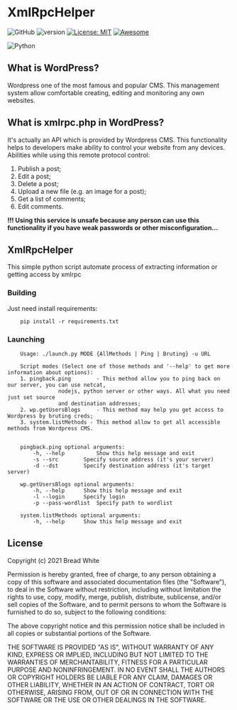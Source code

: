 # XmlRpcHelper

![GitHub](https://badgen.net/badge/icon/github?icon=github&label)
![version](https://img.shields.io/badge/version-1.1.2-blue)
[![License: MIT](https://img.shields.io/badge/License-MIT-yellow.svg)](https://opensource.org/licenses/MIT)
[![Awesome](https://awesome.re/badge.svg)](https://awesome.re)

![Python](https://img.shields.io/badge/Python-FFD43B?style=for-the-badge&logo=python&logoColor=darkgreen)

## What is WordPress?

Wordpress one of the most famous and popular CMS. This management system allow comfortable creating, editing and monitoring any own websites.

## What is xmlrpc.php in WordPress?

It's actually an API which is provided by Wordpress CMS. This functionality helps to developers make ability to control your website from any devices. Abilities while using this remote protocol control:
1) Publish a post;
2) Edit a post;
3) Delete a post;
4) Upload a new file (e.g. an image for a post);
5) Get a list of comments;
6) Edit comments.

<b>!!! Using this service is unsafe because any person can use this functionality if you have weak passwords or other misconfiguration...</b>

## XmlRpcHelper

This simple python script automate process of extracting information or getting access by xmlrpc

### Building

Just need install requirements:

```shell
    pip install -r requirements.txt
```

### Launching

```shell
    Usage: ./launch.py MODE {AllMethods | Ping | Bruting} -u URL
        
    Script modes (Select one of those methods and '--help' to get more information about options):
    1. pingback.ping        - This method allow you to ping back on our server, you can use netcat, 
                nodejs, python server or other ways. All what you need just set source 
                and destination addresses;
    2. wp.getUsersBlogs 	- This method may help you get access to Wordpress by bruting creds;
    3. system.listMethods - This method allow to get all accessible methods from Wordpress CMS.
    
    
    pingback.ping optional arguments:
        -h, --help  		Show this help message and exit
        -s --src		Specify source address (it's your server)
        -d --dst		Specify destination address (it's target server)
    
    wp.getUsersBlogs optional arguments:
        -h, --help		Show this help message and exit
        -l --login		Specify login
        -p --pass-wordlist	Specify path to wordlist
    
    system.listMethods optional arguments:
        -h, --help		Show this help message and exit
```

## License

Copyright (c) 2021 Bread White

Permission is hereby granted, free of charge, to any person obtaining a copy
of this software and associated documentation files (the "Software"), to deal
in the Software without restriction, including without limitation the rights
to use, copy, modify, merge, publish, distribute, sublicense, and/or sell
copies of the Software, and to permit persons to whom the Software is
furnished to do so, subject to the following conditions:

The above copyright notice and this permission notice shall be included in all
copies or substantial portions of the Software.

THE SOFTWARE IS PROVIDED "AS IS", WITHOUT WARRANTY OF ANY KIND, EXPRESS OR
IMPLIED, INCLUDING BUT NOT LIMITED TO THE WARRANTIES OF MERCHANTABILITY,
FITNESS FOR A PARTICULAR PURPOSE AND NONINFRINGEMENT. IN NO EVENT SHALL THE
AUTHORS OR COPYRIGHT HOLDERS BE LIABLE FOR ANY CLAIM, DAMAGES OR OTHER
LIABILITY, WHETHER IN AN ACTION OF CONTRACT, TORT OR OTHERWISE, ARISING FROM,
OUT OF OR IN CONNECTION WITH THE SOFTWARE OR THE USE OR OTHER DEALINGS IN THE
SOFTWARE.
